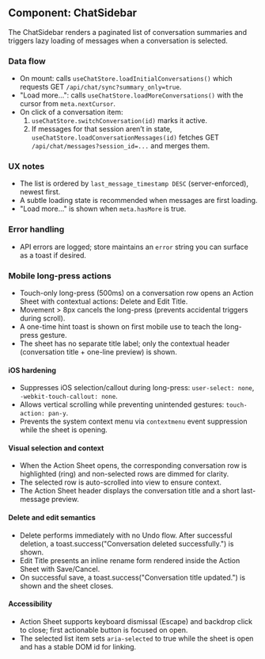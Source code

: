 ## Component: ChatSidebar

The ChatSidebar renders a paginated list of conversation summaries and triggers lazy loading of messages when a conversation is selected.

### Data flow

- On mount: calls `useChatStore.loadInitialConversations()` which requests GET `/api/chat/sync?summary_only=true`.
- "Load more…": calls `useChatStore.loadMoreConversations()` with the cursor from `meta.nextCursor`.
- On click of a conversation item:
  1. `useChatStore.switchConversation(id)` marks it active.
  2. If messages for that session aren’t in state, `useChatStore.loadConversationMessages(id)` fetches GET `/api/chat/messages?session_id=...` and merges them.

### UX notes

- The list is ordered by `last_message_timestamp DESC` (server-enforced), newest first.
- A subtle loading state is recommended when messages are first loading.
- "Load more…" is shown when `meta.hasMore` is true.

### Error handling

- API errors are logged; store maintains an `error` string you can surface as a toast if desired.

### Mobile long-press actions

- Touch-only long-press (500ms) on a conversation row opens an Action Sheet with contextual actions: Delete and Edit Title.
- Movement > 8px cancels the long-press (prevents accidental triggers during scroll).
- A one-time hint toast is shown on first mobile use to teach the long-press gesture.
- The sheet has no separate title label; only the contextual header (conversation title + one-line preview) is shown.

#### iOS hardening

- Suppresses iOS selection/callout during long-press: `user-select: none`, `-webkit-touch-callout: none`.
- Allows vertical scrolling while preventing unintended gestures: `touch-action: pan-y`.
- Prevents the system context menu via `contextmenu` event suppression while the sheet is opening.

#### Visual selection and context

- When the Action Sheet opens, the corresponding conversation row is highlighted (ring) and non-selected rows are dimmed for clarity.
- The selected row is auto-scrolled into view to ensure context.
- The Action Sheet header displays the conversation title and a short last-message preview.

#### Delete and edit semantics

- Delete performs immediately with no Undo flow. After successful deletion, a toast.success("Conversation deleted successfully.") is shown.
- Edit Title presents an inline rename form rendered inside the Action Sheet with Save/Cancel.
- On successful save, a toast.success("Conversation title updated.") is shown and the sheet closes.

#### Accessibility

- Action Sheet supports keyboard dismissal (Escape) and backdrop click to close; first actionable button is focused on open.
- The selected list item sets `aria-selected` to true while the sheet is open and has a stable DOM id for linking.
